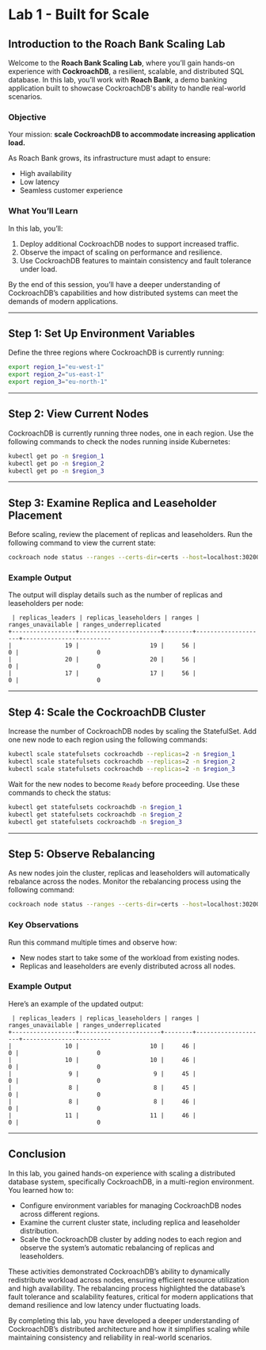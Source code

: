 # **Lab 1 - Built for Scale**  

## **Introduction to the Roach Bank Scaling Lab**  

Welcome to the **Roach Bank Scaling Lab**, where you’ll gain hands-on experience with **CockroachDB**, a resilient, scalable, and distributed SQL database. In this lab, you’ll work with **Roach Bank**, a demo banking application built to showcase CockroachDB's ability to handle real-world scenarios.  

### **Objective**  
Your mission: **scale CockroachDB to accommodate increasing application load.**  

As Roach Bank grows, its infrastructure must adapt to ensure:  
- High availability  
- Low latency  
- Seamless customer experience  

### **What You’ll Learn**  
In this lab, you’ll:  
1. Deploy additional CockroachDB nodes to support increased traffic.  
2. Observe the impact of scaling on performance and resilience.  
3. Use CockroachDB features to maintain consistency and fault tolerance under load.  

By the end of this session, you’ll have a deeper understanding of CockroachDB’s capabilities and how distributed systems can meet the demands of modern applications.  

---

## **Step 1: Set Up Environment Variables**  

Define the three regions where CockroachDB is currently running:  

```bash
export region_1="eu-west-1"  
export region_2="us-east-1"  
export region_3="eu-north-1"  
```  

---

## **Step 2: View Current Nodes**  

CockroachDB is currently running three nodes, one in each region. Use the following commands to check the nodes running inside Kubernetes:  

```bash
kubectl get po -n $region_1  
kubectl get po -n $region_2  
kubectl get po -n $region_3  
```  

---

## **Step 3: Examine Replica and Leaseholder Placement**  

Before scaling, review the placement of replicas and leaseholders. Run the following command to view the current state:  

```bash
cockroach node status --ranges --certs-dir=certs --host=localhost:30200  
```  

### **Example Output**  
The output will display details such as the number of replicas and leaseholders per node:  

```
 | replicas_leaders | replicas_leaseholders | ranges | ranges_unavailable | ranges_underreplicated  
+------------------+-----------------------+--------+--------------------+-------------------------  
|               19 |                    19 |     56 |                  0 |                      0  
|               20 |                    20 |     56 |                  0 |                      0  
|               17 |                    17 |     56 |                  0 |                      0  
```  

---

## **Step 4: Scale the CockroachDB Cluster**  

Increase the number of CockroachDB nodes by scaling the StatefulSet. Add one new node to each region using the following commands:  

```bash
kubectl scale statefulsets cockroachdb --replicas=2 -n $region_1  
kubectl scale statefulsets cockroachdb --replicas=2 -n $region_2  
kubectl scale statefulsets cockroachdb --replicas=2 -n $region_3  
```  

Wait for the new nodes to become `Ready` before proceeding. Use these commands to check the status:  

```bash
kubectl get statefulsets cockroachdb -n $region_1  
kubectl get statefulsets cockroachdb -n $region_2  
kubectl get statefulsets cockroachdb -n $region_3  
```  

---

## **Step 5: Observe Rebalancing**  

As new nodes join the cluster, replicas and leaseholders will automatically rebalance across the nodes. Monitor the rebalancing process using the following command:  

```bash
cockroach node status --ranges --certs-dir=certs --host=localhost:30200  
```  

### **Key Observations**  
Run this command multiple times and observe how:  
- New nodes start to take some of the workload from existing nodes.  
- Replicas and leaseholders are evenly distributed across all nodes.  

### **Example Output**  
Here’s an example of the updated output:  

```
 | replicas_leaders | replicas_leaseholders | ranges | ranges_unavailable | ranges_underreplicated  
+------------------+-----------------------+--------+--------------------+-------------------------  
|               10 |                    10 |     46 |                  0 |                      0  
|               10 |                    10 |     46 |                  0 |                      0  
|                9 |                     9 |     45 |                  0 |                      0  
|                8 |                     8 |     45 |                  0 |                      0  
|                8 |                     8 |     46 |                  0 |                      0  
|               11 |                    11 |     46 |                  0 |                      0  
```  

---

## **Conclusion**  

In this lab, you gained hands-on experience with scaling a distributed database system, specifically CockroachDB, in a multi-region environment. You learned how to:  
- Configure environment variables for managing CockroachDB nodes across different regions.  
- Examine the current cluster state, including replica and leaseholder distribution.  
- Scale the CockroachDB cluster by adding nodes to each region and observe the system’s automatic rebalancing of replicas and leaseholders.  

These activities demonstrated CockroachDB’s ability to dynamically redistribute workload across nodes, ensuring efficient resource utilization and high availability. The rebalancing process highlighted the database’s fault tolerance and scalability features, critical for modern applications that demand resilience and low latency under fluctuating loads.  

By completing this lab, you have developed a deeper understanding of CockroachDB’s distributed architecture and how it simplifies scaling while maintaining consistency and reliability in real-world scenarios.